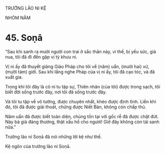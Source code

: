 TRƯỞNG LÃO NI KỆ

NHÓM NĂM

# 45. Soṇā

“Sau khi sanh ra mười người con trai ở sắc thân này, vì thế, bị yếu sức, già nua, tôi đã đi đến gặp vị tỳ khưu ni.

Vị ni ấy đã thuyết giảng Giáo Pháp cho tôi về (năm) uẩn, (mười hai) xứ, (mười tám) giới. Sau khi lắng nghe Pháp của vị ni ấy, tôi đã cạo tóc, và đã xuất gia.

Trong khi tôi đây là cô ni tu tập sự, Thiên nhãn (của tôi) được trong sạch, tôi biết đời sống trước đây, nơi tôi đã sống trước đây.

Và tôi tu tập về vô tướng, được chuyên nhất, khéo được định tĩnh. Liền khi đó, tôi đã được giải thoát, chứng được Niết Bàn, không còn chấp thủ.

Năm uẩn đã được biết toàn diện, chúng tồn tại với gốc rễ đã được chặt đứt. Này bà già đáng thương, thật xấu hổ cho ngươi! Giờ đây không còn tái sanh nữa.”

Trưởng lão ni Soṇā đã nói những lời kệ như thế.

Kệ ngôn của trưởng lão ni Soṇā.
